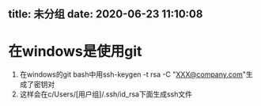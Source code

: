 title: 未分组
date: 2020-06-23 11:10:08
---------
# 在windows是使用git
1. 在windows的git bash中用ssh-keygen -t rsa -C "XXX@company.com"生成了密钥对
2. 这样会在c/Users/[用户组]/.ssh/id_rsa下面生成ssh文件